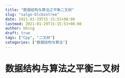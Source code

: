 ```yaml
---
title: "数据结构与算法之平衡二叉树"
slug: "salgo-blcbintree"
date: 2021-01-29T15:15:53+08:00
lastmod: 2021-01-29T15:15:53+08:00
author: bbing
draft: true
tags: ["Cpp", "二叉树"]
categories: ["数据结构与算法"]
---
```


# 数据结构与算法之平衡二叉树